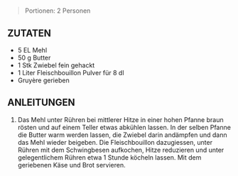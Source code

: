 #

> Portionen: 2 Personen

## ZUTATEN

* 5 EL Mehl
* 50 g Butter
* 1 Stk Zwiebel fein gehackt
* 1 Liter Fleischbouillon Pulver für 8 dl
* Gruyère gerieben

## ANLEITUNGEN

1. Das Mehl unter Rühren bei mittlerer Hitze in einer hohen Pfanne braun rösten und auf einem Teller etwas abkühlen lassen. In der selben Pfanne die Butter warm werden lassen, die Zwiebel darin andämpfen und dann das Mehl wieder beigeben. Die Fleischbouillon dazugiessen, unter Rühren mit dem Schwingbesen aufkochen, Hitze reduzieren und unter gelegentlichem Rühren etwa 1 Stunde köcheln lassen. Mit dem geriebenen Käse und Brot servieren.
